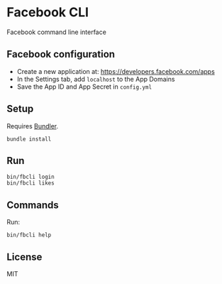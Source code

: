 # Facebook CLI

Facebook command line interface

## Facebook configuration

- Create a new application at: https://developers.facebook.com/apps
- In the Settings tab, add `localhost` to the App Domains
- Save the App ID and App Secret in `config.yml`

## Setup

Requires [Bundler](http://bundler.io/).

```
bundle install
```

## Run

```
bin/fbcli login
bin/fbcli likes
```

## Commands

Run:

```
bin/fbcli help
```

## License

MIT